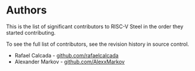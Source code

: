 # Authors

This is the list of significant contributors to RISC-V Steel in the order they started contributing.

To see the full list of contributors, see the revision history in source control.


* Rafael Calcada - [github.com/rafaelcalcada](https://github.com/rafaelcalcada)  
* Alexander Markov - [github.com/AlexxMarkov](https://github.com/AlexxMarkov)  
